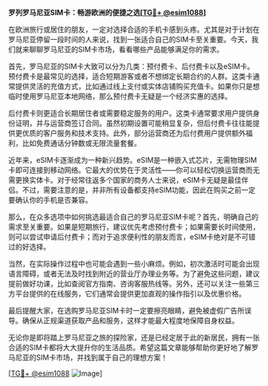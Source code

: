 **罗列罗马尼亚SIM卡：畅游欧洲的便捷之选[[TG💪+ @esim1088](https://t.me/s/esim1088)]**

在欧洲旅行或居住的朋友，一定对选择合适的手机卡感到头疼。尤其是对于计划在罗马尼亚停留一段时间的人来说，找到一张适合自己的SIM卡至关重要。今天，我们就来聊聊罗马尼亚的SIM卡市场，看看哪些产品能够满足你的需求。

首先，罗马尼亚的SIM卡大致可以分为几类：预付费卡、后付费卡以及eSIM卡。预付费卡是最常见的选择，适合短期游客或者不想绑定长期合约的人群。这类卡通常提供灵活的充值方式，比如通过线上支付或实体店铺购买充值卡。如果你只是想临时使用罗马尼亚本地网络，那么预付费卡无疑是一个经济实惠的选择。

后付费卡则更适合长期居住者或需要稳定服务的用户。这类卡通常要求用户提供身份证明，并与运营商签订合同。虽然初期设置可能稍显复杂，但后付费卡往往能提供更优质的客户服务和技术支持。此外，部分运营商还为后付费用户提供额外福利，比如免费通话分钟数或无限流量套餐。

近年来，eSIM卡逐渐成为一种新兴趋势。eSIM是一种嵌入式芯片，无需物理SIM卡即可连接到移动网络。它最大的优势在于灵活性——你可以轻松切换运营商而无需更换实体卡。对于经常往返多个国家的商务人士来说，eSIM卡无疑是最佳伴侣。不过，需要注意的是，并非所有设备都支持eSIM功能，因此在购买之前一定要确认你的手机是否兼容。

那么，在众多选项中如何挑选最适合自己的罗马尼亚SIM卡呢？首先，明确自己的需求至关重要。如果是短期旅行，建议优先考虑预付费卡；如果需要长时间使用，则可以尝试申请后付费卡；而对于追求便利性的朋友而言，eSIM卡绝对是不可错过的好选择。

当然，在实际操作过程中也可能会遇到一些小麻烦。例如，初次激活时可能会出现语言障碍，或者无法及时找到附近的营业厅办理业务等。为了避免这些问题，建议提前做好功课，比如查阅官方指南、咨询客服热线等。另外，还可以关注一些第三方平台提供的在线服务，它们通常会提供更加直观的操作指引以及优惠价格。

最后提醒大家，在选购罗马尼亚SIM卡时一定要擦亮眼睛，避免被虚假广告所误导。确保从正规渠道获取产品和服务，这样才能最大程度地保障自身权益。

无论你是即将踏上罗马尼亚之旅的探险家，还是已经定居于此的新居民，拥有一张合适的SIM卡都将大大提升你的生活品质。希望这篇文章能够帮助你更好地了解罗马尼亚的SIM卡市场，并找到属于自己的理想方案！

[[TG💪+ @esim1088](https://t.me/s/esim1088) ![Image](https://i.postimg.cc/4NQfJmqS/Snipaste-2025-05-13-00-14-12.png)]